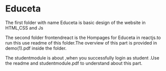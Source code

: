 # Educeta
The first folder with name Educeta is basic design of the website in HTML,CSS and Js

The second folder frontendreact is the Hompages for Educeta in reactjs.to run this use readme of this folder.The overview of this part is provided in demo(1).pdf inside the folder.

The  studentmodule is about ,when you successfully login as student .Use the readme and studentmodule.pdf to understand about this part.

